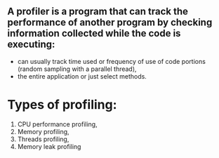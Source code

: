 ## A profiler is a program that can track the performance of another program by checking information collected while the code is executing:
- can usually track time used or frequency of use of code portions (random sampling with a parallel thread),
- the entire application or just select methods.

# Types of profiling:
1. CPU performance profiling,
2. Memory profiling,
3. Threads profiling,
4. Memory leak profiling
